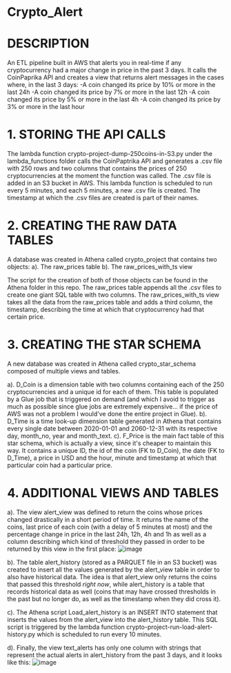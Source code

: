 # Crypto_Alert

# DESCRIPTION
An ETL pipeline built in AWS that alerts you in real-time if any cryptocurrency had a major change in price in the past 3 days. It calls the CoinPaprika API and creates a view that returns alert messages in the cases where, in the last 3 days:
-A coin changed its price by 10% or more in the last 24h
-A coin changed its price by 7% or more in the last 12h
-A coin changed its price by 5% or more in the last 4h
-A coin changed its price by 3% or more in the last hour

# 1. STORING THE API CALLS

The lambda function crypto-project-dump-250coins-in-S3.py under the lambda_functions folder calls the CoinPaptrika API and generates a .csv file with 250 rows and two columns that contains the prices of 250 cryptocurrencies at the moment the function was called. The .csv file is added in an S3 bucket in AWS. This lambda function is scheduled to run every 5 minutes, and each 5 minutes, a new .csv file is created. The timestamp at which the .csv files are created is part of their names.

# 2. CREATING THE RAW DATA TABLES

A database was created in Athena called crypto_project that contains two objects:
a). The raw_prices table
b). The raw_prices_with_ts view

The script for the creation of both of those objects can be found in the Athena folder in this repo. The raw_prices table appends all the .csv files to create one giant SQL table with two columns. The raw_prices_with_ts view takes all the data from the raw_prices table and adds a third column, the timestamp, describing the time at which that cryptocurrency had that certain price.

# 3. CREATING THE STAR SCHEMA

A new database was created in Athena called crypto_star_schema composed of multiple views and tables.

a). D_Coin is a dimension table with two columns containing each of the 250 cryptocurrencies and a unique id for each of them. This table is populated by a Glue job that is triggered on demand (and which I avoid to trigger as much as possible since glue jobs are extremely expensive... if the price of AWS was not a problem I would've done the entire project in Glue).
b). D_Time is a time look-up dimension table generated in Athena that contains every single date between 2020-01-01 and 2060-12-31 with its respective day, month_no, year and month_text.
c). F_Price is the main fact table of this star schema, which is actually a view, since it's cheaper to maintain this way. It contains a unique ID, the id of the coin (FK to D_Coin), the date (FK to D_Time), a price in USD and the hour, minute and timestamp at which that particular coin had a particular price.

# 4. ADDITIONAL VIEWS AND TABLES

a). The view alert_view was defined to return the coins whose prices changed drastically in a short period of time. It returns the name of the coins, last price of each coin (with a delay of 5 minutes at most) and the percentage change in price in the last 24h, 12h, 4h and 1h as well as a column describing which kind of threshold they passed in order to be returned by this view in the first place:
![image](https://github.com/user-attachments/assets/dba860d7-3459-40ca-8976-07b98532cadd)

b). The table alert_history (stored as a PARQUET file in an S3 bucket) was created to insert all the values generated by the alert_view table in order to also have historical data. The idea is that alert_view only returns the coins that passed this threshold _right now_, while alert_history is a table that records historical data as well (coins that may have crossed thresholds in the past but no longer do, as well as the timestamp when they did cross it). 

c). The Athena script Load_alert_history is an INSERT INTO statement that inserts the values from the alert_view into the alert_history table. This SQL script is triggered by the lambda function crypto-project-run-load-alert-history.py which is scheduled to run every 10 minutes.

d). Finally, the view text_alerts has only one column with strings that represent the actual alerts in alert_history from the past 3 days, and it looks like this:
![image](https://github.com/user-attachments/assets/1e8c859b-7dbb-4e7e-9ea1-09d1a6c30793)

